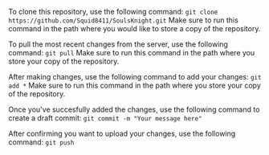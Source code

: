 To clone this repository, use the following command: `git clone https://github.com/Squid8411/SoulsKnight.git`
Make sure to run this command in the path where you would like to store a copy of the repository.

To pull the most recent changes from the server, use the following command: `git pull`
Make sure to run this command in the path where you store your copy of the repository.

After making changes, use the following command to add your changes: `git add *`
Make sure to run this command in the path where you store your copy of the repository.

Once you've succesfully added the changes, use the following command to create a draft commit: `git commit -m "Your message here"`

After confirming you want to upload your changes, use the following command: `git push`
